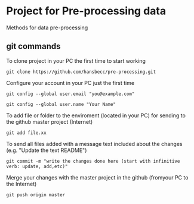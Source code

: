 # Project for Pre-processing data
Methods for data pre-processing

## git commands
To clone project in your PC the first time to start working

```
git clone https://github.com/hansbecc/pre-processing.git
```

Configure your account in your PC just the first time

```
git config --global user.email "you@example.com"
```

```
git config --global user.name "Your Name"
```

To add file or folder to the enviroment (located in your PC) for sending to the github master project (Internet)

```
git add file.xx
```

To send all files added with a message text included about the changes (e.g. "Update the text README")

```
git commit -m "write the changes done here (start with infinitive verb: update, add,etc)"
```

Merge your changes with the master project in the github (fromyour PC to the Internet)

```
git push origin master
```